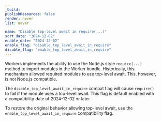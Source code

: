 ```yaml
---
_build:
publishResources: false
render: never
list: never

name: "Disable top-level await in require(...)"
sort_date: "2024-12-02"
enable_date: "2024-12-02"
enable_flag: "disable_top_level_await_in_require"
disable_flag: "enable_top_level_await_in_require"
---
```


Workers implements the ability to use the Node.js style `require(...)` method
to import modules in the Worker bundle. Historically, this mechanism allowed
required modules to use top-level await. This, however, is not Node.js
compatible.

The `disable_top_level_await_in_require` compat flag will cause `require()`
to fail if the module uses a top-level await. This flag is default enabled
with a compatibility date of 2024-12-02 or later.

To restore the original behavior allowing top-level await, use the
`enable_top_level_await_in_require` compatibility flag.

